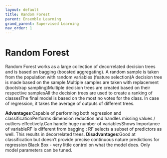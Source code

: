 ```yaml
---
layout: default
title: Random Forest
parent: Ensemble Learning
grand_parent: Supervised Learning
nav_order: 1
---
```




# Random Forest

Random Forest works as a large collection of decorrelated decision trees and is based on bagging (boosted aggregating). 
A random sample is taken from the population with random variables (feature selection)A decision tree is made based on the sample.Multiple samples are taken with replacement (bootstrap sampling)Multiple decision trees are created based on their respective samplesAll the decision trees are used to create a ranking of classesThe final model is based on the most no votes for the class. In case of regression, it takes the average of outputs of different trees.

**Advantages**:Capable of performing both regression and classificationPerforms dimension reduction and handles missing values / outliers effectively.Can handle huge number of variablesShows Importance of variableRF is different from bagging : RF selects a subset of predictors as well. This results in decorrelated trees.
**Disadvantages**:Good at classification but doesn’t provide precise continuous nature predictions for regression Black Box - very little control on what the model does. Only model parameters can be tuned.